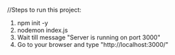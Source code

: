 //Steps to run this project:
1. npm init -y
2. nodemon index.js
3. Wait till message "Server is running on port 3000"
4. Go to your browser and type "http://localhost:3000/"
